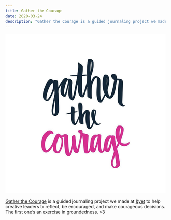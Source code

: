 ```yaml
---
title: Gather the Courage
date: 2020-03-24
description: "Gather the Courage is a guided journaling project we made at &yet to help creative leaders to reflect, be encouraged, and make courageous decisions..."
---
```

![fullsizeoutput_45a0.jpeg](8c52e-fullsizeoutput_45a0.jpeg)

[Gather the Courage](https://gatherthecourage.com) is a guided journaling project we made at [&yet](https://andyet.com) to help creative leaders to reflect, be encouraged, and make courageous decisions. The first one’s an exercise in groundedness. <3
